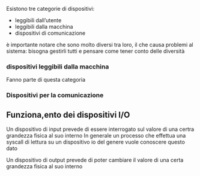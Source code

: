 Esistono tre categorie di dispositivi:
- leggibili dall’utente
- leggibili dalla macchina
- dispositivi di comunicazione

è importante notare che sono molto diversi tra loro, il che causa problemi al sistema: bisogna gestirli tutti e pensare come tener conto delle diversità

### dispositivi leggibili dalla macchina
Fanno parte di questa categoria

### Dispositivi per la comunicazione


## Funziona,ento dei dispositivi I/O
Un dispositivo di input prevede di essere interrogato sul valore di una certra grandezza fisica al suo interno 
In generale un processo che effettua una syscall di lettura su un dispositivo io del genere vuole conoscere questo dato

Un dispositivo di output prevede di poter cambiare il valore di una certa grandezza fisica al suo interno

